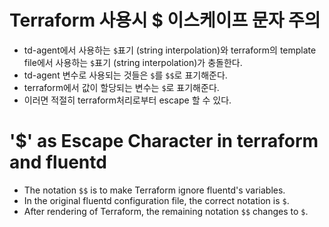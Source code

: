 # Terraform 사용시 $ 이스케이프 문자 주의
- td-agent에서 사용하는 `$`표기 (string interpolation)와  terraform의 template file에서 사용하는 `$`표기 (string interpolation)가 충돌한다.
- td-agent 변수로 사용되는 것들은 `$`를 `$$`로 표기해준다.
- terraform에서 값이 할당되는 변수는 `$`로 표기해준다.
- 이러면 적절히 terraform처리로부터 escape 할 수 있다.

# '$' as Escape Character in terraform and fluentd
- The notation `$$` is to make Terraform ignore fluentd's variables.
- In the original fluentd configuration file, the correct notation is `$`.
- After rendering of Terraform, the remaining notation `$$` changes to `$`.
